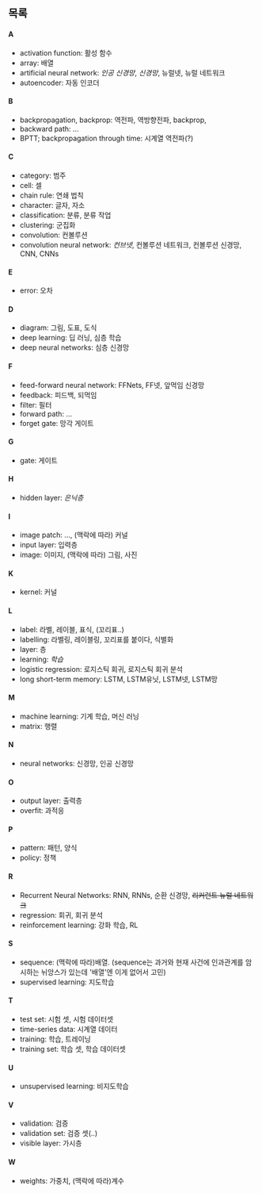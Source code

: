 ## 목록


#### A
* activation function: 활성 함수 
* array: 배열
* artificial neural network: *인공 신경망*, *신경망*, 뉴럴넷, 뉴럴 네트워크
* autoencoder: 자동 인코더

#### B
* backpropagation, backprop: 역전파, 역방향전파, backprop,
* backward path: ...
* BPTT; backpropagation through time: 시계열 역전파(?)

#### C
* category: 범주
* cell: 셀
* chain rule: 연쇄 법칙
* character: 글자, 자소
* classification: 분류, 분류 작업
* clustering: 군집화
* convolution: 컨볼루션
* convolution neural network: *컨브넷*, 컨볼루션 네트워크, 컨볼루션 신경망, CNN, CNNs

#### E
* error: 오차

#### D
* diagram: 그림, 도표, 도식
* deep learning: 딥 러닝, 심층 학습
* deep neural networks: 심층 신경망

#### F
* feed-forward neural network: FFNets, FF넷, 앞먹임 신경망
* feedback: 피드백, 되먹임
* filter: 필터
* forward path: ...
* forget gate: 망각 게이트

#### G
* gate: 게이트

#### H
* hidden layer: *은닉층*

#### I
* image patch: ..., (맥락에 따라) 커널
* input layer: 입력층
* image: 이미지, (맥락에 따라) 그림, 사진

#### K
* kernel: 커널

#### L
* label: 라벨, 레이블, 표식, (꼬리표..)
* labelling: 라벨링, 레이블링, 꼬리표를 붙이다, 식별화
* layer: 층
* learning: *학습*
* logistic regression: 로지스틱 회귀, 로지스틱 회귀 분석
* long short-term memory: LSTM, LSTM유닛, LSTM넷, LSTM망

#### M
* machine learning: 기계 학습, 머신 러닝
* matrix: 행렬

#### N
* neural networks: 신경망, 인공 신경망

#### O
* output layer: 출력층
* overfit: 과적응 

#### P
* pattern: 패턴, 양식
* policy: 정책

#### R
* Recurrent Neural Networks: RNN, RNNs, 순환 신경망, ~~리커런트 뉴럴 네트워크~~
* regression: 회귀, 회귀 분석
* reinforcement learning: 강화 학습, RL

#### S
* sequence: (맥락에 따라)배열. (sequence는 과거와 현재 사건에 인과관계를 암시하는 뉘앙스가 있는데 '배열'엔 이게 없어서 고민)
* supervised learning: 지도학습

#### T
* test set: 시험 셋, 시험 데이터셋
* time-series data: 시계열 데이터
* training: 학습, 트레이닝
* training set: 학습 셋, 학습 데이터셋

#### U
* unsupervised learning: 비지도학습 

#### V
* validation: 검증
* validation set: 검증 셋(..)
* visible layer: 가시층

#### W
* weights: 가중치, (맥락에 따라)계수
